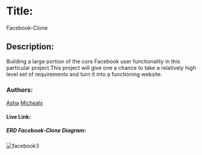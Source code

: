 # Title:
Facebook-Clone

## Description:
Building a large portion of the core Facebook user functionality in this particular project.This project will give one a chance to take a relatively high level set of requirements and turn it into a functioning website.

### Authors:
[Asha](https://github.com/Ashah15)
[Micheals](https://github.com/MarvellousUbani)

#### Live Link:


##### ERD Facebook-Clone Diagram:
![facebook3](https://user-images.githubusercontent.com/25789605/71682594-375c4580-2da1-11ea-9c72-6384d5c8619a.png)
